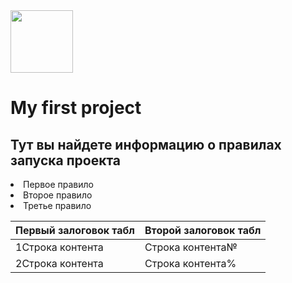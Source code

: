 <img src="https://media.prod.mdn.mozit.cloud/attachments/2013/11/15/6457/5e0f6aa96fb8e4593f143aa803576698/mdn_logo_only_color.png" height="100px" width="100px"/>

<h1>My first project </h1>

<h2>Тут вы найдете информацию о правилах запуска проекта</h2>

<li>Первое правило</li>
<li>Второе правило</li>
<li>Третье правило</li>

| Первый залоговок табл  | Второй залоговок табл |
| ------------- | ------------- |
| 1Строка контента  | Строка контента№  |
| 2Строка контента  | Строка контента%  |

